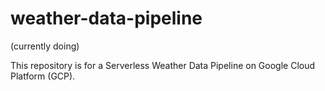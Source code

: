 # weather-data-pipeline

(currently doing)

This repository is for a Serverless Weather Data Pipeline on Google Cloud Platform (GCP).

